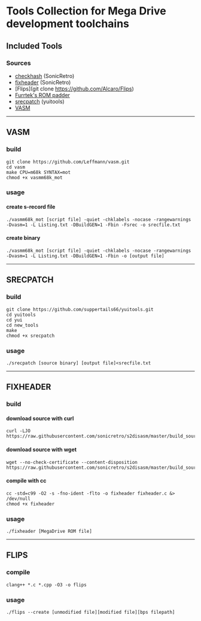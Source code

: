 # Tools Collection for Mega Drive development toolchains

## Included Tools

### Sources

- [checkhash](https://github.com/sonicretro/s2disasm/tree/master/build_source) (SonicRetro)
- [fixheader](https://github.com/sonicretro/s2disasm/tree/master/build_source) (SonicRetro)
- [Flips](git clone https://github.com/Alcaro/Flips)
- [Furrtek's ROM padder](http://furrtek.free.fr/index.php?p=crea&a=neogeo&ng=9)
- [srecpatch](https://github.com/suppertails66/yuitools/tree/master/new_tools/yui) (yuitools)
- [VASM](https://github.com/Leffmann/vasm)

--- 

## VASM

### build
```
git clone https://github.com/Leffmann/vasm.git
cd vasm
make CPU=m68k SYNTAX=mot
chmod +x vasmm68k_mot
```

### usage

#### create s-record file
```
./vasmm68k_mot [script file] -quiet -chklabels -nocase -rangewarnings -Dvasm=1 -L Listing.txt -DBuildGEN=1 -Fbin -Fsrec -o srecfile.txt
```

#### create binary
```
./vasmm68k_mot [script file] -quiet -chklabels -nocase -rangewarnings -Dvasm=1 -L Listing.txt -DBuildGEN=1 -Fbin -o [output file]
```
--- 

## SRECPATCH

### build
```
git clone https://github.com/suppertails66/yuitools.git
cd yuitools
cd yui
cd new_tools
make
chmod +x srecpatch
```

### usage
```
./srecpatch [source binary] [output file]<srecfile.txt

```
---

## FIXHEADER

### build

#### download source with curl
```
curl -LJO https://raw.githubusercontent.com/sonicretro/s2disasm/master/build_source/fixheader.c
```

#### download source with wget
```
wget --no-check-certificate --content-disposition https://raw.githubusercontent.com/sonicretro/s2disasm/master/build_source/fixheader.c
```

#### compile with cc
```
cc -std=c99 -O2 -s -fno-ident -flto -o fixheader fixheader.c &> /dev/null
chmod +x fixheader
```

### usage
```
./fixheader [MegaDrive ROM file]
```

---

## FLIPS

### compile
```
clang++ *.c *.cpp -O3 -o flips 
```

### usage
```
./flips --create [unmodified file][modified file][bps filepath]
```